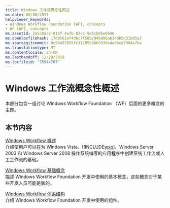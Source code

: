 ```yaml
---
title: Windows 工作流概念性概述
ms.date: 03/30/2017
helpviewer_keywords:
- Windows Workflow Foundation [WF], concepts
- WF [WF], concepts
ms.assetid: 2a5c0ac2-813f-4a7b-83ac-9e5cb85e0640
ms.openlocfilehash: 17d9561af4d6c7f58b294b906ab14bb5d31b85a3
ms.sourcegitcommit: 8c99457955fc31785b36b3330c4ab6ce7984a7ba
ms.translationtype: MT
ms.contentlocale: zh-CN
ms.lasthandoff: 12/29/2019
ms.locfileid: "75544767"
---
```

# <a name="windows-workflow-conceptual-overview"></a>Windows 工作流概念性概述
本部分包含一组讨论 Windows Workflow Foundation （WF）后面的更多概念的主题。  
  
## <a name="in-this-section"></a>本节内容  
 [Windows Workflow 概述](overview.md)  
 介绍使用户可以在为 Windows Vista、[!INCLUDE[wxp](../../../includes/wxp-md.md)]、Windows Server 2003 和 Windows Server 2008 操作系统编写的应用程序中创建系统工作流或人工工作流的基础。  
  
 [Windows Workflow 基础概念](fundamental-concepts.md)  
 描述 Windows Workflow Foundation 开发中使用的基本概念，这些概念对于某些开发人员可能是新的。  
  
 [Windows Workflow 体系结构](architecture.md)  
 介绍 Windows Workflow Foundation 开发中使用的组件。
